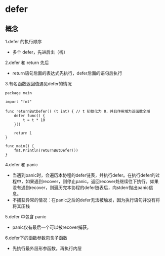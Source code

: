 # defer

## 概念
1.defer 的执行顺序
- 多个 defer，先进后出（栈）

2.defer 和 return 先后
- return语句后面的表达式先执行，defer后面的语句后执行

3.有名函数返回值遇⻅defer的情况

```
package main

import "fmt"

func returnButDefer() (t int) { // t 初始化为 0，并且作用域为该函数全域
	defer func() {
		t = t * 10
	}()

	return 1
}

func main() {
	fmt.Println(returnButDefer())
}
```

4.defer 和 panic
- 当遇到panic时，会遍历本协程的defer链表，并执行defer。在执行defer的过程中，如果遇到recover，则停止panic，返回recover处继续往下执行。如果没有遇到recover，则遍历完本协程的defer链表后，向stderr抛出panic信息。
- 不捕获异常的情况：在panic之后的defer无法被触发，因为执行语句并没有将将其压栈

5.defer 中包含 panic
- panic仅有最后一个可以被recover捕获。

6.defer下的函数参数包含子函数
- 先执行最外层形参函数，再执行内层
